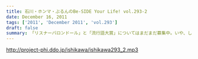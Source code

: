 ```yaml
---
title: 石川・ホンマ・ぶるんのBe-SIDE Your Life! vol.293-2
date: December 16, 2011
tags: ['2011', 'December 2011', 'vol.293']
draft: false
summary: 「リスナーバロンドール」と「流行語大賞」についてはまだまだ募集中。いや、しかしそこまで集中して聴いてくれる人がいるってことはこのテキトー番組だけどテキトー過ぎるのもいけませんな。NAMAE
---
```


http://project-phi.ddo.jp/ishikawa/ishikawa293_2.mp3
